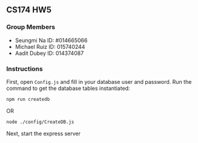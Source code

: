 ## CS174 HW5


### Group Members
- Seungmi Na ID: #014665066
- Michael Ruiz ID: 015740244
- Aadit Dubey ID: 014374087

### Instructions
First, open `Config.js` and fill in your database user and password.
Run the command to get the database tables instantiated:
```bash
npm run createdb
```
OR
```bash
node ./config/CreateDB.js
```
Next, start the express server
